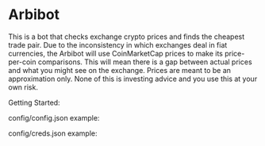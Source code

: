 # Arbibot
This is a bot that checks exchange crypto prices and finds the cheapest trade pair.
Due to the inconsistency in which exchanges deal in fiat currencies, the Arbibot will use CoinMarketCap prices to make its price-per-coin comparisons.
This will mean there is a gap between actual prices and what you might see on the exchange.  Prices are meant to be an approximation only.
None of this is investing advice and you use this at your own risk.

Getting Started:


config/config.json example:


config/creds.json example:
